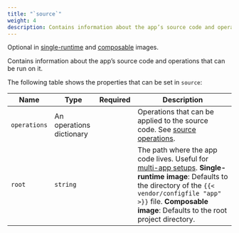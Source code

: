 ```yaml
---
title: "`source`"
weight: 4
description: Contains information about the app’s source code and operations that can be run on it.
---
```


Optional in [single-runtime](/create-apps/app-reference/single-runtime-image.md#top-level-properties) and [composable](/create-apps/app-reference/composable-image.md#top-level-properties) images.

Contains information about the app’s source code and operations that can be run on it.

The following table shows the properties that can be set in `source`:


| Name         | Type                     | Required | Description                                                                                                                                                      |
| ------------ | ------------------------ | -------- |------------------------------------------------------------------------------------------------------------------------------------------------------------------|
| `operations` | An operations dictionary |          | Operations that can be applied to the source code. See [source operations](/create-apps/source-operations.md).                                                              |
| `root`       | `string`                 |          | The path where the app code lives. Useful for [multi-app setups](/create-apps/multi-app/_index.md). **Single-runtime image**: Defaults to the directory of the `{{< vendor/configfile "app" >}}` file. **Composable image**: Defaults to the root project directory. |
